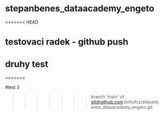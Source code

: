 # stepanbenes_dataacademy_engeto
<<<<<<< HEAD
# testovaci radek - github push
# druhy test
=======

#test 3
>>>>>>> branch 'main' of git@github.com:birkofcz/stepanbenes_dataacademy_engeto.git
